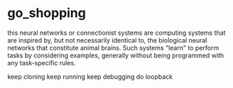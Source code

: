 # go_shopping
this neural networks or connectionist systems are computing systems that are inspired by, but not necessarily identical to, the biological neural networks that constitute animal brains. Such systems "learn" to perform tasks by considering examples, generally without being programmed with any task-specific rules.

keep cloning
keep running
keep debugging 
do loopback
